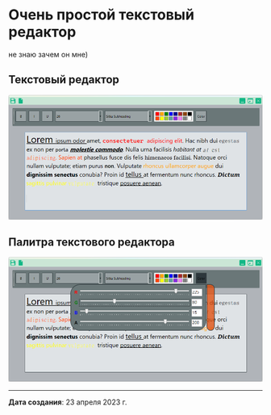 # Очень простой текстовый редактор 
не знаю зачем он мне)


## Текстовый редактор
![Текстовый редактор](./img/TextEditor.png)

## Палитра текстового редактора
![Палитра текстового редактора](./img/TextEditorPalette.png)

---

**Дата создания**: 23 апреля 2023 г.

